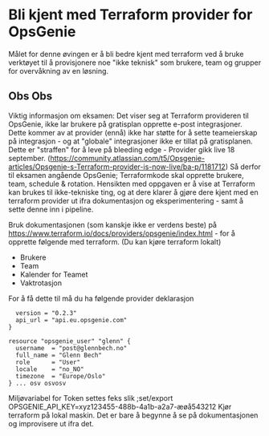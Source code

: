 # Bli kjent med Terraform provider for OpsGenie

Målet for denne øvingen er å bli bedre kjent med terraform ved å bruke verktøyet til å provisjonere noe "ikke teknisk" som brukere, team
og grupper for overvåkning av en løsning.

## Obs Obs 

Viktig informasjon om eksamen: Det viser seg at Terraform provideren til OpsGenie, ikke lar brukere på gratisplan opprette e-post integrasjoner. Dette kommer av at provider (ennå) ikke har støtte for å sette teameierskap på integrasjon - og at "globale" integrasjoner ikke er tillat på gratisplanen.  Dette er "straffen" for å leve på bleeding edge - Provider gikk live 18 september. (https://community.atlassian.com/t5/Opsgenie-articles/Opsgenie-s-Terraform-provider-is-now-live/ba-p/1181712)
Så derfor til eksamen angående OpsGenie; Terraformkode skal opprette brukere, team, schedule & rotation. Hensikten med oppgaven er å vise at Terraform kan brukes til ikke-tekniske ting, og at dere klarer å gjøre dere kjent med en terraform provider ut ifra dokumentasjon og eksperimentering - samt å sette denne inn i pipeline.

Bruk dokumentasjonen (som kanskje ikke er verdens beste) på https://www.terraform.io/docs/providers/opsgenie/index.html - for å 
opprette følgende med terraform. (Du kan kjøre terraform lokalt)

- Brukere
- Team
- Kalender for Teamet
- Vaktrotasjon

For å få dette til må du ha følgende provider deklarasjon 

```provider "opsgenie" {
  version = "0.2.3"
  api_url = "api.eu.opsgenie.com"
}

resource "opsgenie_user" "glenn" {
  username  = "post@glennbech.no"
  full_name = "Glenn Bech"
  role      = "User"
  locale    = "no_NO"
  timezone  = "Europe/Oslo"
} ... osv osvosv 
```

Miljøvariabel for Token settes feks slik ;set/export OPSGENIE_API_KEY=xyz123455-488b-4a1b-a2a7-æøå543212
Kjør terraform på lokal maskin. Det er bare å begynne å se på dokumentasjonen og improvisere ut ifra det.
